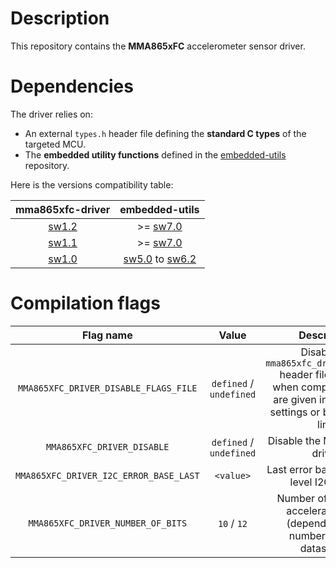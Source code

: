 # Description

This repository contains the **MMA865xFC** accelerometer sensor driver.

# Dependencies

The driver relies on:

* An external `types.h` header file defining the **standard C types** of the targeted MCU.
* The **embedded utility functions** defined in the [embedded-utils](https://github.com/Ludovic-Lesur/embedded-utils) repository.

Here is the versions compatibility table:

| **mma865xfc-driver** | **embedded-utils** |
|:---:|:---:|
| [sw1.2](https://github.com/Ludovic-Lesur/mma865xfc-driver/releases/tag/sw1.2) | >= [sw7.0](https://github.com/Ludovic-Lesur/embedded-utils/releases/tag/sw7.0) |
| [sw1.1](https://github.com/Ludovic-Lesur/mma865xfc-driver/releases/tag/sw1.1) | >= [sw7.0](https://github.com/Ludovic-Lesur/embedded-utils/releases/tag/sw7.0) |
| [sw1.0](https://github.com/Ludovic-Lesur/mma865xfc-driver/releases/tag/sw1.0) | [sw5.0](https://github.com/Ludovic-Lesur/embedded-utils/releases/tag/sw5.0) to [sw6.2](https://github.com/Ludovic-Lesur/embedded-utils/releases/tag/sw6.2) |

# Compilation flags

| **Flag name** | **Value** | **Description** |
|:---:|:---:|:---:|
| `MMA865XFC_DRIVER_DISABLE_FLAGS_FILE` | `defined` / `undefined` | Disable the `mma865xfc_driver_flags.h` header file inclusion when compilation flags are given in the project settings or by command line. |
| `MMA865XFC_DRIVER_DISABLE` | `defined` / `undefined` | Disable the MMA865xFC driver. |
| `MMA865XFC_DRIVER_I2C_ERROR_BASE_LAST` | `<value>` | Last error base of the low level I2C driver. |
| `MMA865XFC_DRIVER_NUMBER_OF_BITS` | `10` / `12` | Number of bits of the acceleration data (depends on part number, refer to datasheet). |
